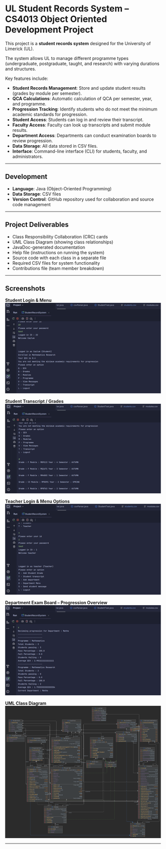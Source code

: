 # UL Student Records System – CS4013 Object Oriented Development Project

This project is a **student records system** designed for the University of Limerick (UL).  

The system allows UL to manage different programme types (undergraduate, postgraduate, taught, and research) with varying durations and structures.  

Key features include:  
- **Student Records Management**: Store and update student results (grades by module per semester).  
- **QCA Calculations**: Automatic calculation of QCA per semester, year, and programme.  
- **Progression Tracking**: Identify students who do not meet the minimum academic standards for progression.  
- **Student Access**: Students can log in and review their transcript.  
- **Faculty Access**: Faculty can look up transcripts and submit module results.  
- **Department Access**: Departments can conduct examination boards to review progression.  
- **Data Storage**: All data stored in CSV files.  
- **Interface**: Command-line interface (CLI) for students, faculty, and administrators.  

---

## Development

- **Language**: Java (Object-Oriented Programming)  
- **Data Storage**: CSV files  
- **Version Control**: GitHub repository used for collaboration and source code management  

---

## Project Deliverables

- Class Responsibility Collaboration (CRC) cards  
- UML Class Diagram (showing class relationships)  
- JavaDoc-generated documentation  
- Help file (instructions on running the system)  
- Source code with each class in a separate file  
- Required CSV files for system functionality  
- Contributions file (team member breakdown)  

---

## Screenshots

**Student Login & Menu**  
![Student Login](images/student_login.png)  

**Student Transcript / Grades**  
![Student Grades](images/student_grades.png)  

**Teacher Login & Menu Options**  
![Teacher Login](images/teacher_login.png)  

**Department Exam Board – Progression Overview**  
![Teacher Progression](images/teacher_progression.png)  

**UML Class Diagram**  
![UML Diagram](images/StudentRecordSystemUMLDiagram.png)  

---

